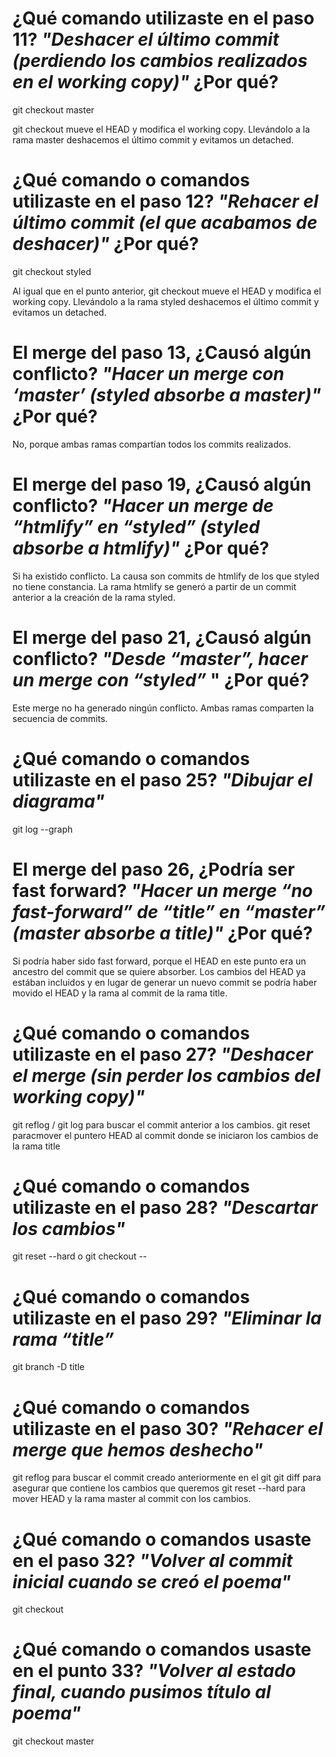 # ¿Qué comando utilizaste en el paso 11? *"Deshacer el último commit (perdiendo los cambios realizados en el working copy)"* ¿Por qué?

git checkout master

git checkout  mueve el HEAD  y modifica el working copy. Llevándolo a la rama master deshacemos el último commit y evitamos un detached.

# ¿Qué comando o comandos utilizaste en el paso 12? *"Rehacer el último commit (el que acabamos de deshacer)"* ¿Por qué?

git checkout styled

Al igual que en el punto anterior, git checkout  mueve el HEAD  y modifica el working copy. Llevándolo a la rama styled deshacemos el último commit y evitamos un detached.

# El merge del paso 13, ¿Causó algún conflicto? *"Hacer un merge con ‘master’ (styled absorbe a master)"* ¿Por qué?
No, porque ambas ramas compartían todos los commits realizados.

# El merge del paso 19, ¿Causó algún conflicto? *"Hacer un merge de “htmlify” en “styled” (styled absorbe a htmlify)"* ¿Por qué?
Si ha existido conflicto. 
La causa son commits de htmlify de los que styled no tiene constancia.
La rama htmlify se generó a partir de un commit anterior a la creación de la rama styled.


# El merge del paso 21, ¿Causó algún conflicto? *"Desde “master”, hacer un merge con “styled”* " ¿Por qué?
Este merge no ha generado ningún conflicto.
Ambas ramas comparten la secuencia de commits.

# ¿Qué comando o comandos utilizaste en el paso 25? *"Dibujar el diagrama"*

git log --graph

# El merge del paso 26, ¿Podría ser fast forward? *"Hacer un merge “no fast-forward” de “title” en “master” (master absorbe a title)"* ¿Por qué?

Si podría haber sido fast forward, porque el HEAD en este punto era un ancestro del commit que se quiere absorber.
Los cambios del HEAD ya estában incluidos y en lugar de generar un nuevo commit se podría haber movido el HEAD y la rama al commit de la rama title. 

# ¿Qué comando o comandos utilizaste en el paso 27? *"Deshacer el merge (sin perder los cambios del working copy)"*

git reflog / git log   para buscar el commit anterior a los cambios.
git reset  paracmover el puntero HEAD al commit donde se iniciaron los cambios de la rama title

# ¿Qué comando o comandos utilizaste en el paso 28? *"Descartar los cambios"*

git reset --hard 
o git checkout -- 

# ¿Qué comando o comandos utilizaste en el paso 29? *"Eliminar la rama “title”*

git branch -D title

# ¿Qué comando o comandos utilizaste en el paso 30? *"Rehacer el merge que hemos deshecho"*

git reflog  para buscar el commit creado anteriormente en el  git 
git diff para asegurar que contiene los cambios que queremos
git reset --hard   para mover HEAD y la rama master al commit con los cambios.

# ¿Qué comando o comandos usaste en el paso 32? *"Volver al commit inicial cuando se creó el poema"*

git checkout <hash commit>

# ¿Qué comando o comandos usaste en el punto 33? *"Volver al estado final, cuando pusimos título al poema"*

git checkout master
